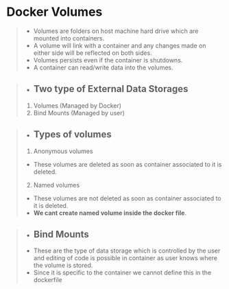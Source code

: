 # Docker Volumes
>- Volumes are folders on host machine hard drive which are mounted into containers.
>- A volume will link with a container and any changes made on either side will be reflected on both sides.
>- Volumes persists even if the container is shutdowns. 
>- A container can read/write data into the volumes.

>- ## Two type of External Data Storages
>1. Volumes (Managed by Docker)
>2. Bind Mounts (Managed by user)

>- ## Types of volumes
>1. Anonymous volumes 
>- These volumes are deleted as soon as container associated to it is deleted. 
>2. Named volumes 
>- These volumes are not deleted as soon as container associated to it is deleted.
>- __We cant create named volume inside the docker file__. 

>- ## Bind Mounts
>- These are the type of data storage which is controlled by the user and editing of code is possible in container as user knows where the volume is stored.
>- Since it is specific to the container we cannot define this in the dockerfile

